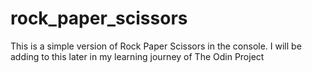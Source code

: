 # rock_paper_scissors

This is a simple version of Rock Paper Scissors in the console.  I will be adding to this later in my learning journey of The Odin Project